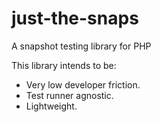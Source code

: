 # just-the-snaps

A snapshot testing library for PHP

This library intends to be:

- Very low developer friction.
- Test runner agnostic.
- Lightweight.
